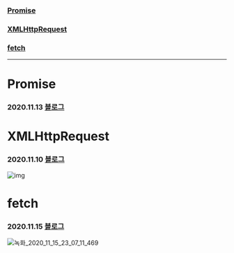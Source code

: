 ### [Promise ](#Promise)
### [XMLHttpRequest ](#XMLHttpRequest)
### [fetch ](#fetch)

---

# Promise
### 2020.11.13 [블로그](https://dudghsx.tistory.com/29)  
# XMLHttpRequest
### 2020.11.10 [블로그](https://dudghsx.tistory.com/31)  
![img](https://user-images.githubusercontent.com/63775931/99176620-a1c66c00-274e-11eb-9662-5af9cba2e9d2.gif)
# fetch
### 2020.11.15 [블로그](https://dudghsx.tistory.com/32)  
![녹화_2020_11_15_23_07_11_469](https://user-images.githubusercontent.com/63775931/99187046-a9f6c980-2797-11eb-91f2-b49f860df5ea.gif)
